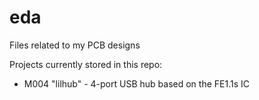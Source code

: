 # eda
Files related to my PCB designs

Projects currently stored in this repo:
* M004 "lilhub" - 4-port USB hub based on the FE1.1s IC
